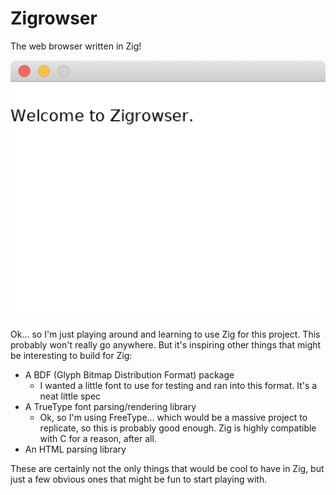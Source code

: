Zigrowser
=========

The web browser written in Zig!

![The start page](/screenshot01.png)

Ok... so I'm just playing around and learning to use Zig for this project. This probably won't really go
anywhere. But it's inspiring other things that might be interesting to build for Zig:

 * A BDF (Glyph Bitmap Distribution Format) package
   * I wanted a little font to use for testing and ran into this format. It's a neat little spec
 * A TrueType font parsing/rendering library
   * Ok, so I'm using FreeType... which would be a massive project to replicate, so this is probably good
     enough. Zig is highly compatible with C for a reason, after all.
 * An HTML parsing library

These are certainly not the only things that would be cool to have in Zig, but just a few obvious ones that
might be fun to start playing with.
